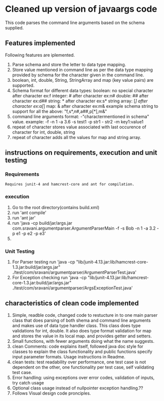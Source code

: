 # Cleaned up version of javaargs code 
  This code parses the command line arguments based on the schema supplied.
## Features implemented
  Following features are iplemented.
  1. Parse schema and store the letter to data type mapping.
  2. Store value mentioned in command line as per the data type mapping provided by schema for the character given in the command line.
  3. boolean, int, double, String, StringArray and map (key value pairs) are supported.
  4. Schema format for different data types:
         boolean: no special character after character ex:f
         integer: # after character ex:n#
         double:  ## after character ex:d##
         string: * after character ex:s*
         string array: [*] after character ex:a[*]
         map: & after character ex:m&
         example  schema string to support for all the above: "f,s*,n#,a##,p[*],m&" 
  5. command line arguments format:
      -"charactermentioned in schema" value. example: -f -n 1 -a 3.6 -s test1 -p str1 - str2 -m key1:value1
  6. repeat of character stores value associated with last occurence of character for int, double, string 
  7. repeat of character  adds all the values for map and string array.

## instructions on requirements, execution and unit testing
### Requirements
    Requires junit-4 and hamcrest-core and ant for compilation.
### execution
  1. Go to the root directory(contains build.xml)
  2. run 'ant compile'
  3. run 'ant jar'
  4. run 'java -cp build/jar/args.jar com.sravani.argumentparser.ArgumentParserMain -f -s Bob -n         1 -a 3.2 -p e1 -p e2 -p e3'
  5. 
### Unit Testing
  1. For Parser testing run 'java -cp "lib/junit-4.13.jar:lib/hamcrest-core-1.3.jar:build/jar/args.jar" ./test/com/sravani/argumentparser/ArgumentParserTest.java'
  2. For Exception checking run 'java -cp "lib/junit-4.13.jar:lib/hamcrest-core-1.3.jar:build/jar/args.jar" ./test/com/sravani/argumentparser/ArgsExceptionTest.java'
    
## characteristics of clean code implemented
  1. Simple, readble code, changed code to restucture in to one main parser class that does  parsing of both shema  and command line arguments and makes use of data type handler class. This class does type validations for int, double.  It also does type format validation for map and stores the value in its local map. and provides getter and setters.
  2. Small functions, with fewer arguments doing what the name suggests.
  3. clean Comments: code explains itself, followed java doc style for classes to explain the class functionality and public functions specify input parameter formats. Usage instructions in Readme.
  4. clean tests: test readability over performance, one test case is not dependent on the other, one functionality per test case, self validating test case.
  5. Error handling: using exceptions over error codes, validation of inputs, try catch usage
  6. Optional class usage instead of nullpointer exception handling.??
  7. Follows Visual design code pronciples. 


